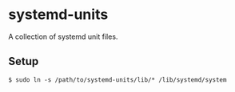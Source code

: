 # systemd-units
A collection of systemd unit files.

## Setup
```shell
$ sudo ln -s /path/to/systemd-units/lib/* /lib/systemd/system
```
